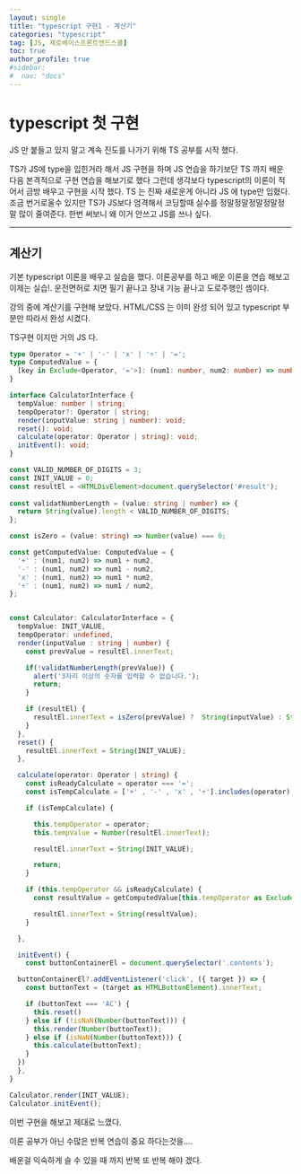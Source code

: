 ```yaml
---
layout: single
title: "typescript 구현1 - 계산기"
categories: "typescript"
tag: [JS, 제로베이스프론트엔드스쿨]
toc: true
author_profile: true
#sidebar:
#  nav: "docs"
---
```


# typescript 첫 구현

JS 만 붙들고 있지 말고 계속 진도를 나가기 위해 TS 공부를 시작 했다. 

TS가 JS에 type을 입힌거라 해서 JS 구현을 하며 JS 연습을 하기보단 TS 까지 배운 다음 본격적으로 구현 연습을 해보기로 했다 그런데 생각보다 typescript의 이론이 적어서 금방 배우고 구현을 시작 했다. TS 는 진짜 새로운게 아니라 JS 에 type만 입혔다. 조금 번거로울수 있지만 TS가 JS보다 엄격해서 코딩할때 실수를 정말정말정말정말정말 많이 줄여준다. 한번 써보니 왜 이거 안쓰고 JS를 쓰나 싶다. 



------

## 계산기



기본 typescript 이론을 배우고 실습을 했다. 이론공부를 하고 배운 이론을 연습 해보고 이제는 실습!. 운전면허로 치면 필기 끝나고 장내 기능 끝나고  도로주행인 셈이다.



 강의 중에 계산기를 구현해 보았다. HTML/CSS 는 이미 완성 되어 있고 typescript 부분만 따라서 완성 시켰다. 

 TS구현 이지만 거의 JS 다.

```typescript
type Operator = '+' | '-' | 'x' | '÷' | '=';  
type ComputedValue = {
  [key in Exclude<Operator, '='>]: (num1: number, num2: number) => number;
}

interface CalculatorInterface {
  tempValue: number | string;
  tempOperator?: Operator | string;
  render(inputValue: string | number): void;
  reset(): void;
  calculate(operator: Operator | string): void;
  initEvent(): void;
}

const VALID_NUMBER_OF_DIGITS = 3;
const INIT_VALUE = 0;
const resultEl = <HTMLDivElement>document.querySelector('#result');
  
const validatNumberLength = (value: string | number) => {
  return String(value).length < VALID_NUMBER_OF_DIGITS;
};

const isZero = (value: string) => Number(value) === 0;

const getComputedValue: ComputedValue = {
  '+' : (num1, num2) => num1 + num2,
  '-' : (num1, num2) => num1 - num2,
  'x' : (num1, num2) => num1 * num2,
  '÷' : (num1, num2) => num1 / num2,
}; 


const Calculator: CalculatorInterface = {
  tempValue: INIT_VALUE,
  tempOperator: undefined,
  render(inputValue : string | number) {
    const prevValue = resultEl.innerText;

    if(!validatNumberLength(prevValue)) {
      alert('3자리 이상의 숫자를 입력할 수 없습니다.');
      return;
    }

    if (resultEl) {
      resultEl.innerText = isZero(prevValue) ?  String(inputValue) : String(prevValue + inputValue);
    }
  },
  reset() {
    resultEl.innerText = String(INIT_VALUE);
  },

  calculate(operator: Operator | string) {
    const isReadyCalculate = operator === '=';
    const isTempCalculate = ['+' , '-' , 'x' , '÷'].includes(operator);

    if (isTempCalculate) {

      this.tempOperator = operator;
      this.tempValue = Number(resultEl.innerText);

      resultEl.innerText = String(INIT_VALUE);

      return;
    }

    if (this.tempOperator && isReadyCalculate) {
      const resultValue = getComputedValue[this.tempOperator as Exclude<Operator, '='>](Number(this.tempValue), Number(resultEl.innerText));

      resultEl.innerText = String(resultValue);
    }

  },

  initEvent() {
    const buttonContainerEl = document.querySelector('.contents');

  buttonContainerEl?.addEventListener('click', ({ target }) => {
    const buttonText = (target as HTMLButtonElement).innerText;

    if (buttonText === 'AC') {
      this.reset()
    } else if (!isNaN(Number(buttonText))) {
      this.render(Number(buttonText));
    } else if (isNaN(Number(buttonText))) {
      this.calculate(buttonText);
    }
  })
  },
} 

Calculator.render(INIT_VALUE);
Calculator.initEvent();
```



이번 구현을 해보고 제대로 느꼈다. 

 이론 공부가 아닌 수많은 반복 연습이 중요 하다는것을....

배운걸 익숙하게 슬 수 있을 때 까지 반복 또 반복 해야 겠다. 
